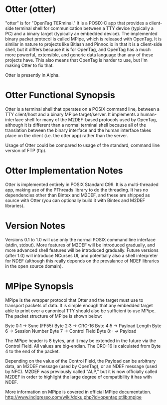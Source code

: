 Otter (otter)
=============

"otter" is for "OpenTag TERminal."  It is a POSIX-C app that provides a client-side terminal shell for communication between a TTY device (typically a PC) and a binary target (typically an embedded device).  The implemented binary packet protocol is called MPipe, which is released with OpenTag.  It is similar in nature to projects like Bitlash and Pinnoc.io in that it is a client-side shell, but it differs because it is for OpenTag, and OpenTag has a much more powerful, extensible, and generic data language than any of these projects have.  This also means that OpenTag is harder to use, but I'm making Otter to fix that.

Otter is presently in Alpha.

Otter Functional Synopsis
=========================
Otter is a terminal shell that operates on a POSIX command line, between a TTY client/host and a binary MPipe target/server.  It implements a human-interface shell for many of the M2DEF-based protocols used by OpenTag, although it is different than a normal terminal shell because all of the translation between the binary interface and the human interface takes place on the client (i.e. the otter app) rather than the server.

Usage of Otter could be compared to usage of the standard, command line version of FTP (ftp).

Otter Implementation Notes
==========================
Otter is implemented entirely in POSIX Standard C99.  It is a multi-threaded app, making use of the PThreads library to do the threading.  It has no dependencies other than Bintex and M2DEF, and these are shipped as source with Otter (you can optionally build it with Bintex and M2DEF libraries).

Version Notes
===============
Versions 0.1 to 1.0 will use only the normal POSIX command line interface (stdin, stdout).  More features of M2DEF will be introduced gradually, and more advanced shell features will be introduced gradually.  Future versions (after 1.0) will introduce NCurses UI, and potentially also a shell interpreter for NDEF (although this really depends on the prevalance of NDEF libraries in the open source domain).


MPipe Synopsis
==============
MPipe is the wrapper protocol that Otter and the target must use to transport packets of data.  It is simple enough that any embedded target able to print over a canonical TTY should also be sufficient to use MPipe.  The packet structure of MPipe is shown below:

Byte 0:1 -> Sync (FF55)
Byte 2:3 -> CRC-16
Byte 4:5 -> Payload Length
Byte 6 -> Session Number
Byte 7 -> Control Field
Byte 8:- -> Payload

The MPipe header is 8 bytes, and it may be extended in the future via the Control Field.  All values are big-endian.  The CRC-16 is calculated from Byte 4 to the end of the packet.

Depending on the value of the Control Field, the Payload can be arbitrary data, an M2DEF message (used by OpenTag), or an NDEF message (used by NFC).  M2DEF was previously called "ALP," but it is now officially called M2DEF in order to highlight the large degree of compatibility it has with NDEF.

More information on MPipe is covered in official MPipe documentation.
http://www.indigresso.com/wiki/doku.php?id=opentag:otlib:mpipe



